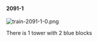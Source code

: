 #### 2091-1
![train-2091-1-0.png](https://github.com/lil-lab/nlvr/raw/master/nlvr/train/images/68/train-2091-1-0.png "train-2091-1-0.png")

There is 1 tower with 2 blue blocks